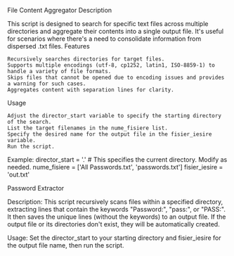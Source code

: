 File Content Aggregator
Description

This script is designed to search for specific text files across multiple directories and aggregate their contents into a single output file. It's useful for scenarios where there's a need to consolidate information from dispersed .txt files.
Features

    Recursively searches directories for target files.
    Supports multiple encodings (utf-8, cp1252, latin1, ISO-8859-1) to handle a variety of file formats.
    Skips files that cannot be opened due to encoding issues and provides a warning for such cases.
    Aggregates content with separation lines for clarity.

Usage

    Adjust the director_start variable to specify the starting directory of the search.
    List the target filenames in the nume_fisiere list.
    Specify the desired name for the output file in the fisier_iesire variable.
    Run the script.

Example:
director_start = '.'  # This specifies the current directory. Modify as needed.
nume_fisiere = ['All Passwords.txt', 'passwords.txt']
fisier_iesire = 'out.txt'


Password Extractor

Description:
This script recursively scans files within a specified directory, extracting lines that contain the keywords "Password:", "pass:", or "PASS:". It then saves the unique lines (without the keywords) to an output file. If the output file or its directories don't exist, they will be automatically created.

Usage:
Set the director_start to your starting directory and fisier_iesire for the output file name, then run the script.

